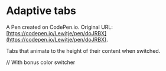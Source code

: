 # Adaptive tabs

A Pen created on CodePen.io. Original URL: [https://codepen.io/Lewitje/pen/doJRBX](https://codepen.io/Lewitje/pen/doJRBX).

Tabs that animate to the height of their content when switched.

// With bonus color switcher
